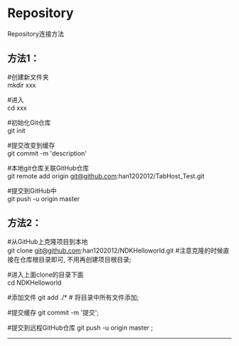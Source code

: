 # Repository
Repository连接方法


## 方法1：  

#创建新文件夹  
mkdir xxx  

#进入  
cd xxx  

#初始化Git仓库   
git init  

#提交改变到缓存  
git commit -m 'description'

#本地git仓库关联GitHub仓库   
git remote add origin git@github.com:han1202012/TabHost_Test.git  

#提交到GitHub中   
git push -u origin master

## 方法2：  

#从GitHub上克隆项目到本地   
git clone git@github.com:han1202012/NDKHelloworld.git #注意克隆的时候直接在仓库根目录即可, 不用再创建项目根目录;  

#进入上面clone的目录下面  
cd NDKHelloworld  

#添加文件 
git add ./*  # 将目录中所有文件添加;  

#提交缓存 
git commit -m '提交';  

#提交到远程GitHub仓库 
git push -u origin master ;

---------------------
